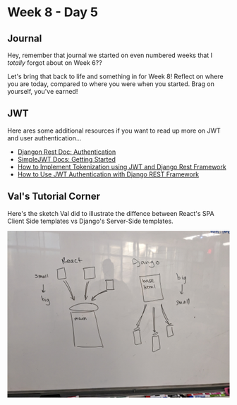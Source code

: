 # Week 8 - Day 5

## Journal

Hey, remember that journal we started on even numbered weeks that I _totally_ forgot about on Week 6??

Let's bring that back to life and something in for Week 8! Reflect on where you are today, compared to where you were when you started. Brag on yourself, you've earned!

## JWT

Here ares some additional resources if you want to read up more on JWT and user authentication...

* [Djangon Rest Doc: Authentication](https://www.django-rest-framework.org/api-guide/authentication/)
* [SimpleJWT Docs: Getting Started](https://django-rest-framework-simplejwt.readthedocs.io/en/latest/getting_started.html)
* [How to Implement Tokenization using JWT and Django Rest Framework](https://www.freecodecamp.org/news/how-to-use-jwt-and-django-rest-framework-to-get-tokens/)
* [How to Use JWT Authentication with Django REST Framework](https://simpleisbetterthancomplex.com/tutorial/2018/12/19/how-to-use-jwt-authentication-with-django-rest-framework.html)

## Val's Tutorial Corner

Here's the sketch Val did to illustrate the diffence between React's SPA Client Side templates vs Django's Server-Side templates.

![Val's Sketch for React vs Django Templates](./img/vals_template_sketch.jpg)